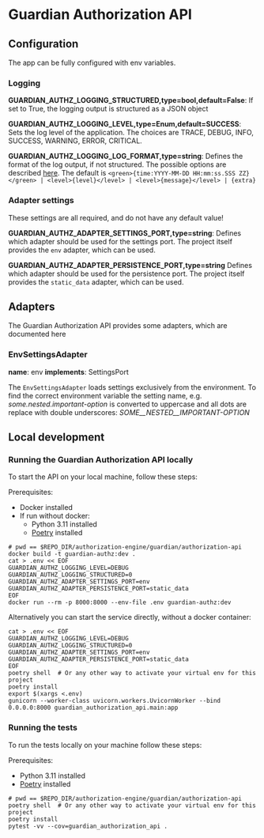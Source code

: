 # Guardian Authorization API

## Configuration

The app can be fully configured with env variables.

### Logging

**GUARDIAN_AUTHZ_LOGGING_STRUCTURED,type=bool,default=False**: If set to True, the logging output is structured as a JSON object

**GUARDIAN_AUTHZ_LOGGING_LEVEL,type=Enum,default=SUCCESS**: Sets the log level of the application. The choices are TRACE, DEBUG, INFO,
SUCCESS, WARNING, ERROR, CRITICAL.

**GUARDIAN_AUTHZ_LOGGING_LOG_FORMAT,type=string**: Defines the format of the log output, if not structured. The possible options are
described [here](https://loguru.readthedocs.io/en/stable/api/logger.html). The default is
`<green>{time:YYYY-MM-DD HH:mm:ss.SSS ZZ}</green> | <level>{level}</level> | <level>{message}</level> | {extra}`

### Adapter settings

These settings are all required, and do not have any default value!

**GUARDIAN_AUTHZ_ADAPTER_SETTINGS_PORT,type=string**: Defines which adapter should be used for the settings port.
The project itself provides the `env` adapter, which can be used.

**GUARDIAN_AUTHZ_ADAPTER_PERSISTENCE_PORT,type=string** Defines which adapter should be used for the persistence port.
The project itself provides the `static_data` adapter, which can be used.

## Adapters

The Guardian Authorization API provides some adapters, which are documented here

### EnvSettingsAdapter

**name**: env
**implements**: SettingsPort

The `EnvSettingsAdapter` loads settings exclusively from the environment. To find the correct environment variable
the setting name, e.g. *some.nested.important-option* is converted to uppercase and all dots are replace with double
underscores: *SOME__NESTED__IMPORTANT-OPTION*

## Local development

### Running the Guardian Authorization API locally

To start the API on your local machine, follow these steps:

Prerequisites:

- Docker installed
- If run without docker:
  - Python 3.11 installed
  - [Poetry](https://python-poetry.org/) installed

```shell
# pwd == $REPO_DIR/authorization-engine/guardian/authorization-api
docker build -t guardian-authz:dev .
cat > .env << EOF
GUARDIAN_AUTHZ_LOGGING_LEVEL=DEBUG
GUARDIAN_AUTHZ_LOGGING_STRUCTURED=0
GUARDIAN_AUTHZ_ADAPTER_SETTINGS_PORT=env
GUARDIAN_AUTHZ_ADAPTER_PERSISTENCE_PORT=static_data
EOF
docker run --rm -p 8000:8000 --env-file .env guardian-authz:dev
```

Alternatively you can start the service directly, without a docker container:

```shell
cat > .env << EOF
GUARDIAN_AUTHZ_LOGGING_LEVEL=DEBUG
GUARDIAN_AUTHZ_LOGGING_STRUCTURED=0
GUARDIAN_AUTHZ_ADAPTER_SETTINGS_PORT=env
GUARDIAN_AUTHZ_ADAPTER_PERSISTENCE_PORT=static_data
EOF
poetry shell  # Or any other way to activate your virtual env for this project
poetry install
export $(xargs <.env)
gunicorn --worker-class uvicorn.workers.UvicornWorker --bind 0.0.0.0:8000 guardian_authorization_api.main:app
```

### Running the tests

To run the tests locally on your machine follow these steps:

Prerequisites:
- Python 3.11 installed
- [Poetry](https://python-poetry.org/) installed

```shell
# pwd == $REPO_DIR/authorization-engine/guardian/authorization-api
poetry shell  # Or any other way to activate your virtual env for this project
poetry install
pytest -vv --cov=guardian_authorization_api .
```
